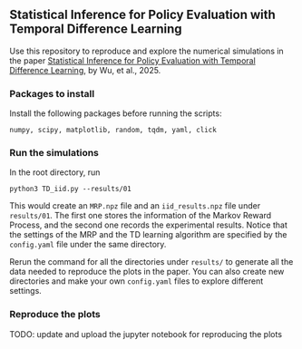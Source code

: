 ## Statistical Inference for Policy Evaluation with Temporal Difference Learning

Use this repository to reproduce and explore the numerical simulations in the paper [Statistical Inference for Policy Evaluation with Temporal Difference Learning](https://arxiv.org/pdf/2410.16106), by Wu, et al., 2025.

### Packages to install

Install the following packages before running the scripts:

```
numpy, scipy, matplotlib, random, tqdm, yaml, click
```

### Run the simulations

In the root directory, run

```
python3 TD_iid.py --results/01
```

This would create an `MRP.npz` file and an `iid_results.npz` file under `results/01`. The first one stores the information of the Markov Reward Process, and the second one records the experimental results. Notice that the settings of the MRP and the TD learning algorithm are specified by the `config.yaml` file under the same directory. 

Rerun the command for all the directories under `results/` to generate all the data needed to reproduce the plots in the paper. You can also create new directories and make your own `config.yaml` files to explore different settings.

### Reproduce the plots

TODO: update and upload the jupyter notebook for reproducing the plots

